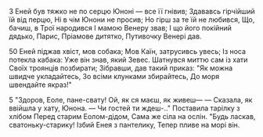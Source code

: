 3 Еней був тяжко не по серцю
Юноні — все її гнівив;
Здававсь гірчійший їй від перцю,
Ні в чім Юнони не просив;
Но гірш за те їй не любився,
Що, бачиш, в Трої народився
І мамою Венеру звав;
І що його покійний дядько,
Парис, Пріамове дитятко,
Путивочку Венері дав.

50 Еней піджав хвіст, мов собака;
Мов Каїн, затрусивсь увесь;
Із носа потекла кабака:
Уже він знав, який Зевес.
Шатнувся миттю сам із хати
Своїх троянців позбирати;
Зібравши, дав такий приказ:
"Як можна швидче укладайтесь,
Зо всіми клунками збирайтесь,
До моря швендайте якраз!"

5 "Здоров, Еоле, пане-свату!
Ой, як ся маєш, як живеш— —
Сказала, як ввійшла у хату,
Юнона. — Чи гостей ти ждеш-.."
Поставила тарілку з хлібом
Перед старим Еолом-дідом,
Сама же сіла на ослін.
"Будь ласкав, сватоньку-старику!
Ізбий Енея з пантелику,
Тепер пливе на морі він.

